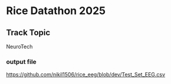 # Rice Datathon 2025 


## Track Topic
NeuroTech


### output file
https://github.com/nikil1506/rice_eeg/blob/dev/Test_Set_EEG.csv

